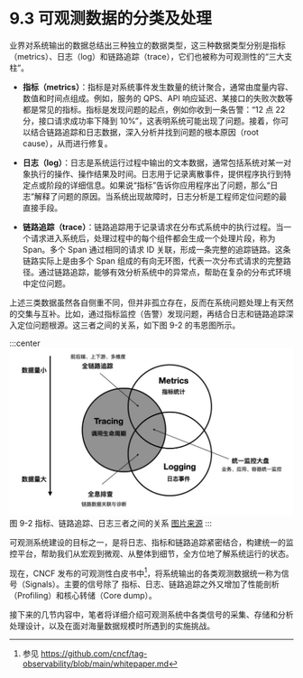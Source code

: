 # 9.3 可观测数据的分类及处理

业界对系统输出的数据总结出三种独立的数据类型，这三种数据类型分别是指标（metrics）、日志（log）和链路追踪（trace），它们也被称为可观测性的“三大支柱”。

- **指标（metrics）**：指标是对系统事件发生数量的统计聚合，通常由度量内容、数值和时间点组成。例如，服务的 QPS、API 响应延迟、某接口的失败次数等都是常见的指标。指标是发现问题的起点，例如你收到一条告警：“12 点 22 分，接口请求成功率下降到 10%”，这表明系统可能出现了问题。接着，你可以结合链路追踪和日志数据，深入分析并找到问题的根本原因（root cause），从而进行修复。

- **日志（log）**：日志是系统运行过程中输出的文本数据，通常包括系统对某一对象执行的操作、操作结果及时间。日志用于记录离散事件，提供程序执行到特定点或阶段的详细信息。如果说“指标”告诉你应用程序出了问题，那么“日志”解释了问题的原因。当系统出现故障时，日志分析是工程师定位问题的最直接手段。

- **链路追踪（trace）**：链路追踪用于记录请求在分布式系统中的执行过程。当一个请求进入系统后，处理过程中的每个组件都会生成一个处理片段，称为 Span。多个 Span 通过相同的请求 ID 关联，形成一条完整的追踪链路。这条链路实际上是由多个 Span 组成的有向无环图，代表一次分布式请求的完整路径。通过链路追踪，能够有效分析系统中的异常点，帮助在复杂的分布式环境中定位问题。

上述三类数据虽然各自侧重不同，但并非孤立存在，反而在系统问题处理上有天然的交集与互补。比如，通过指标监控（告警）发现问题，再结合日志和链路追踪深入定位问题根源。这三者之间的关系，如下图 9-2 的韦恩图所示。

:::center
  ![](../assets/observability.jpg)<br/>
 图 9-2 指标、链路追踪、日志三者之间的关系 [图片来源](https://peter.bourgon.org/blog/2017/02/21/metrics-tracing-and-logging.html)
:::

可观测系统建设的目标之一，是将日志、指标和链路追踪紧密结合，构建统一的监控平台，帮助我们从宏观到微观、从整体到细节，全方位地了解系统运行的状态。


现在，CNCF 发布的可观测性白皮书中[^1]，将系统输出的各类观测数据统一称为信号（Signals）。主要的信号除了 指标、日志、链路追踪之外又增加了性能剖析（Profiling）和核心转储（Core dump）。

接下来的几节内容中，笔者将详细介绍可观测系统中各类信号的采集、存储和分析处理设计，以及在面对海量数据规模时所遇到的实施挑战。

[^1]: 参见 https://github.com/cncf/tag-observability/blob/main/whitepaper.md